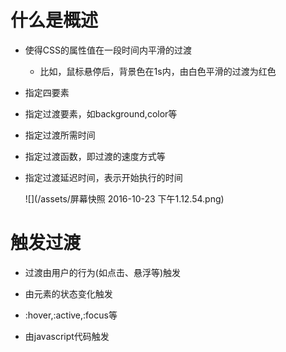 # 什么是概述

 - 使得CSS的属性值在一段时间内平滑的过渡

   - 比如，鼠标悬停后，背景色在1s内，由白色平滑的过渡为红色

 - 指定四要素

  - 指定过渡要素，如background,color等

  - 指定过渡所需时间

  - 指定过渡函数，即过渡的速度方式等

  - 指定过渡延迟时间，表示开始执行的时间

    ![](/assets/屏幕快照 2016-10-23 下午1.12.54.png)


# 触发过渡

  - 过渡由用户的行为(如点击、悬浮等)触发

  - 由元素的状态变化触发

   - :hover,:active,:focus等

  - 由javascript代码触发



